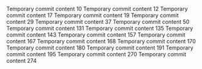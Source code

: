 Temporary commit content 10
Temporary commit content 12
Temporary commit content 17
Temporary commit content 19
Temporary commit content 29
Temporary commit content 37
Temporary commit content 50
Temporary commit content 131
Temporary commit content 135
Temporary commit content 143
Temporary commit content 157
Temporary commit content 167
Temporary commit content 168
Temporary commit content 170
Temporary commit content 180
Temporary commit content 191
Temporary commit content 195
Temporary commit content 270
Temporary commit content 274
